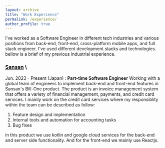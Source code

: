 ```yaml
---
layout: archive
title: "Work Experience"
permalink: /experience/
author_profile: true
---
```


I've worked as a Software Engineer in different tech industries and various positions from back-end, front-end, cross-platform mobile apps, and full stack engineer. I've used different development stacks and technologies. bellow is a brief of my previous industrial experience.

### [Sansan](https://www.sansan.com/) \
Jun. 2023 - Present (Japan)
:   **Part-time Software Engineer**
Working with a global team of engineers to implement back-end and front-end features in Sansan's Bill-One product. The product is an invoice management system that offers a variety of financial management, payments, and credit card services. I mainly work on the credit card services where my responsiblity within the team can be described as follow:
1. Feature design and implementation
2. Internal tools and automation for accounting tasks
3. Bug fixes

in this product we use kotlin and google cloud services for the back-end and server side functionality. And for the front-end we mainly use Reactjs.

